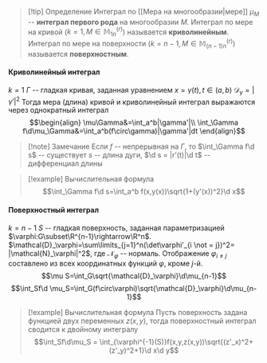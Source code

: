 >[!tip] Определение
>Интеграл по [[Мера на многообразии|мере]] $\mu_M$ -- **интеграл первого рода** на многообразии $M$.
>Интеграл по мере на кривой ($k=1, M\in\mathbb{M}^{(r)}_{1n}$) называется **криволинейным**. 
>Интеграл по мере на поверхности ($k=n-1, M\in\mathbb{M}^{(r)}_{(n-1)n}$) называется **поверхностным**. 
>

#### Криволинейный интеграл
$k=1$
$\Gamma$ -- гладкая кривая, заданная уравнением $x=\gamma(t), t\in(a,b)$
$\mathcal{D}_\gamma= |\gamma'|^2$
Тогда мера (длина) кривой и криволинейный интеграл выражаются через однократный интеграл $$\begin{align}
\mu\Gamma&=\int_a^b|\gamma'|\\
\int_\Gamma f\d\mu_\Gamma&=\int_a^b(f\circ\gamma)|\gamma'|dt
\end{align}$$
>[!note] Замечание
>Если $f$ -- непрерывная на $\Gamma$, то $\int_\Gamma f\d s$ -- существует 
>$s$ -- длина дуги, $\d s = |r'(t)|\d t$ -- дифференциал длины

>[!example] Вычислительная формула
>$$\int_\Gamma f\d s=\int_a^b f(x,y(x))\sqrt{1+(y'(x))^2}\d x$$
#### Поверхностный интеграл
$k=n-1$
$S$ -- гладкая поверхность, заданная параметризацией $\varphi:G\subset\R^{n-1}\rightarrow\R^n$. 
$\mathcal{D}_\varphi=\sum\limits_{j=1}^n(\det\varphi'_{i \not = j})^2= |\mathcal{N}_\varphi|^2$, где $\mathcal{N}_\varphi$ -- нормаль. Отображение $\varphi_{i\not =j}$ составлено из всех координатных функций $\varphi$, кроме $j$-й. 
$$\mu S=\int_G\sqrt{\mathcal{D}_\varphi}\d\mu_{n-1}$$
$$\int_Sf\d \mu_S=\int_G(f\circ\varphi)\sqrt{\mathcal{D}_\varphi}\d\mu_{n-1}$$
>[!example] Вычислительная формула
>Пусть поверхность задана функцией двух переменных $z(x,y)$, тогда поверхностный интеграл сводится к двойному интегралу $$\int_Sf\d\mu_S = \int_{\varphi^{-1}(S)}f(x,y,z(x,y))\sqrt{(z'_x)^2+(z'_y)^2+1}\d x\d y$$
